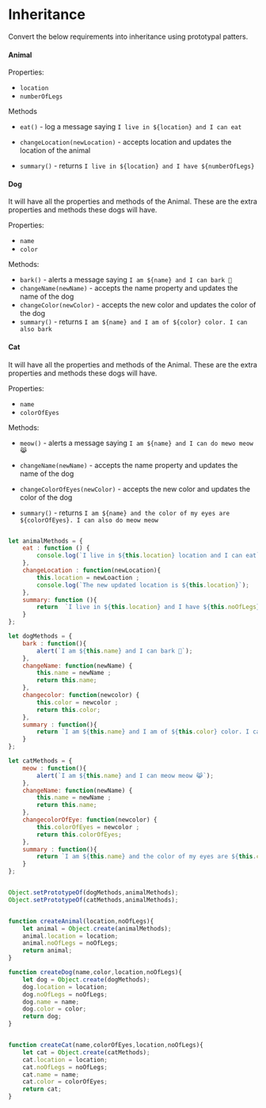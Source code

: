 # Inheritance

Convert the below requirements into inheritance using prototypal patters.

#### Animal

Properties:

- `location`
- `numberOfLegs`

Methods

- `eat()` - log a message saying `I live in ${location} and I can eat`

- `changeLocation(newLocation)` - accepts location and updates the location of the animal

- `summary()` - returns `I live in ${location} and I have ${numberOfLegs}`

#### Dog

It will have all the properties and methods of the Animal. These are the extra properties and methods these dogs will have.

Properties:

- `name`
- `color`

Methods:

- `bark()` - alerts a message saying `I am ${name} and I can bark 🐶`
- `changeName(newName)` - accepts the name property and updates the name of the dog
- `changeColor(newColor)` - accepts the new color and updates the color of the dog
- `summary()` - returns `I am ${name} and I am of ${color} color. I can also bark`

#### Cat

It will have all the properties and methods of the Animal. These are the extra properties and methods these dogs will have.

Properties:

- `name`
- `colorOfEyes`

Methods:

- `meow()` - alerts a message saying `I am ${name} and I can do mewo meow 😹`

- `changeName(newName)` - accepts the name property and updates the name of the dog

- `changeColorOfEyes(newColor)` - accepts the new color and updates the color of the dog

- `summary()` - returns `I am ${name} and the color of my eyes are ${colorOfEyes}. I can also do meow meow`


```js

let animalMethods = {
    eat : function () {
        console.log(`I live in ${this.location} location and I can eat`);
    },
    changeLocation : function(newLocation){
        this.location = newLoaction ;
        console.log(`The new updated location is ${this.location}`);
    },
    summary: function (){
        return  `I live in ${this.location} and I have ${this.noOfLegs}` 
    }
};

let dogMethods = {
    bark : function(){
        alert(`I am ${this.name} and I can bark 🐶`);
    },
    changeName: function(newName) {
        this.name = newName ;
        return this.name;
    },
    changecolor: function(newcolor) {
        this.color = newcolor ;
        return this.color;
    },
    summary : function(){
        return `I am ${this.name} and I am of ${this.color} color. I can also bark`
    }
};

let catMethods = {
    meow : function(){
        alert(`I am ${this.name} and I can meow meow 😹`);
    },
    changeName: function(newName) {
        this.name = newName ;
        return this.name;
    },
    changecolorOfEye: function(newcolor) {
        this.colorOfEyes = newcolor ;
        return this.colorOfEyes;
    },
    summary : function(){
        return `I am ${this.name} and the color of my eyes are ${this.colorOfEyes}. I can also do meow meow`
    }
};


Object.setPrototypeOf(dogMethods,animalMethods);
Object.setPrototypeOf(catMethods,animalMethods);


function createAnimal(location,noOfLegs){
    let animal = Object.create(animalMethods);
    animal.location = location;
    animal.noOfLegs = noOfLegs;
    return animal;
}

function createDog(name,color,location,noOfLegs){
    let dog = Object.create(dogMethods);
    dog.location = location;
    dog.noOfLegs = noOfLegs;
    dog.name = name;
    dog.color = color;
    return dog;
}


function createCat(name,colorOfEyes,location,noOfLegs){
    let cat = Object.create(catMethods);
    cat.location = location;
    cat.noOfLegs = noOfLegs;
    cat.name = name;
    cat.color = colorOfEyes;
    return cat;
}

